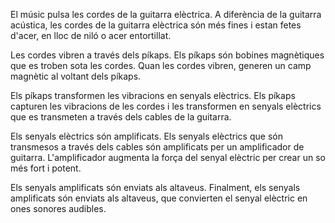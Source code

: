 El músic pulsa les cordes de la guitarra elèctrica. A diferència de la guitarra acústica, les cordes de la guitarra elèctrica són més fines i estan fetes d'acer, en lloc de niló o acer entortillat.

Les cordes vibren a través dels píkaps. Els píkaps són bobines magnètiques que es troben sota les cordes. Quan les cordes vibren, generen un camp magnètic al voltant dels píkaps.

Els píkaps transformen les vibracions en senyals elèctrics. Els píkaps capturen les vibracions de les cordes i les transformen en senyals elèctrics que es transmeten a través dels cables de la guitarra.

Els senyals elèctrics són amplificats. Els senyals elèctrics que són transmesos a través dels cables són amplificats per un amplificador de guitarra. L'amplificador augmenta la força del senyal elèctric per crear un so més fort i potent.

Els senyals amplificats són enviats als altaveus. Finalment, els senyals amplificats són enviats als altaveus, que convierten el senyal elèctric en ones sonores audibles.